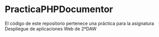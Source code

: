 # PracticaPHPDocumentor

El código de este repositorio pertenece una práctica para la asignatura Despliegue de aplicaciones Web de 2ºDAW 
